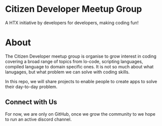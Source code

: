 # Citizen Developer Meetup Group
A HTX initiative by developers for developers, making coding fun!

# About
The Citizen Developer meetup group is organise to grow interest in coding covering a broad range of topics from lo-code, scripting languages, compiled language to domain specific ones. It is not so much about what lanugages, but what problem we can solve with coding skills.

In this repo, we will share projects to enable people to create apps to solve their day-to-day problem.

## Connect with Us
For now, we are only on GitHub, once we grow the community to we hope to run an active discord channel. 
